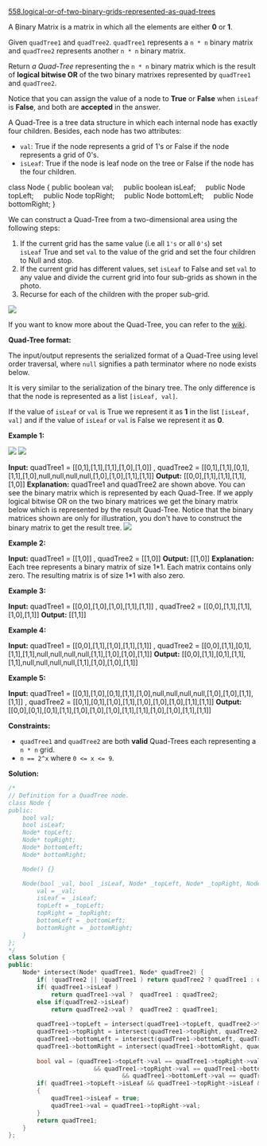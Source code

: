 [558.logical-or-of-two-binary-grids-represented-as-quad-trees](https://leetcode.com/problems/logical-or-of-two-binary-grids-represented-as-quad-trees/)  

A Binary Matrix is a matrix in which all the elements are either **0** or **1**.

Given `quadTree1` and `quadTree2`. `quadTree1` represents a `n * n` binary matrix and `quadTree2` represents another `n * n` binary matrix. 

Return _a Quad-Tree_ representing the `n * n` binary matrix which is the result of **logical bitwise OR** of the two binary matrixes represented by `quadTree1` and `quadTree2`.

Notice that you can assign the value of a node to **True** or **False** when `isLeaf` is **False**, and both are **accepted** in the answer.

A Quad-Tree is a tree data structure in which each internal node has exactly four children. Besides, each node has two attributes:

*   `val`: True if the node represents a grid of 1's or False if the node represents a grid of 0's. 
*   `isLeaf`: True if the node is leaf node on the tree or False if the node has the four children.

class Node {
    public boolean val;
    public boolean isLeaf;
    public Node topLeft;
    public Node topRight;
    public Node bottomLeft;
    public Node bottomRight;
}

We can construct a Quad-Tree from a two-dimensional area using the following steps:

1.  If the current grid has the same value (i.e all `1's` or all `0's`) set `isLeaf` True and set `val` to the value of the grid and set the four children to Null and stop.
2.  If the current grid has different values, set `isLeaf` to False and set `val` to any value and divide the current grid into four sub-grids as shown in the photo.
3.  Recurse for each of the children with the proper sub-grid.

![](https://assets.leetcode.com/uploads/2020/02/11/new_top.png)

If you want to know more about the Quad-Tree, you can refer to the [wiki](https://en.wikipedia.org/wiki/Quadtree).

**Quad-Tree format:**

The input/output represents the serialized format of a Quad-Tree using level order traversal, where `null` signifies a path terminator where no node exists below.

It is very similar to the serialization of the binary tree. The only difference is that the node is represented as a list `[isLeaf, val]`.

If the value of `isLeaf` or `val` is True we represent it as **1** in the list `[isLeaf, val]` and if the value of `isLeaf` or `val` is False we represent it as **0**.

**Example 1:**

![](https://assets.leetcode.com/uploads/2020/02/11/qt1.png) ![](https://assets.leetcode.com/uploads/2020/02/11/qt2.png)

**Input:** quadTree1 = \[\[0,1\],\[1,1\],\[1,1\],\[1,0\],\[1,0\]\]
, quadTree2 = \[\[0,1\],\[1,1\],\[0,1\],\[1,1\],\[1,0\],null,null,null,null,\[1,0\],\[1,0\],\[1,1\],\[1,1\]\]
**Output:** \[\[0,0\],\[1,1\],\[1,1\],\[1,1\],\[1,0\]\]
**Explanation:** quadTree1 and quadTree2 are shown above. You can see the binary matrix which is represented by each Quad-Tree.
If we apply logical bitwise OR on the two binary matrices we get the binary matrix below which is represented by the result Quad-Tree.
Notice that the binary matrices shown are only for illustration, you don't have to construct the binary matrix to get the result tree.
![](https://assets.leetcode.com/uploads/2020/02/11/qtr.png)

**Example 2:**

**Input:** quadTree1 = \[\[1,0\]\]
, quadTree2 = \[\[1,0\]\]
**Output:** \[\[1,0\]\]
**Explanation:** Each tree represents a binary matrix of size 1\*1. Each matrix contains only zero.
The resulting matrix is of size 1\*1 with also zero.

**Example 3:**

**Input:** quadTree1 = \[\[0,0\],\[1,0\],\[1,0\],\[1,1\],\[1,1\]\]
, quadTree2 = \[\[0,0\],\[1,1\],\[1,1\],\[1,0\],\[1,1\]\]
**Output:** \[\[1,1\]\]

**Example 4:**

**Input:** quadTree1 = \[\[0,0\],\[1,1\],\[1,0\],\[1,1\],\[1,1\]\]
, quadTree2 = \[\[0,0\],\[1,1\],\[0,1\],\[1,1\],\[1,1\],null,null,null,null,\[1,1\],\[1,0\],\[1,0\],\[1,1\]\]
**Output:** \[\[0,0\],\[1,1\],\[0,1\],\[1,1\],\[1,1\],null,null,null,null,\[1,1\],\[1,0\],\[1,0\],\[1,1\]\]

**Example 5:**

**Input:** quadTree1 = \[\[0,1\],\[1,0\],\[0,1\],\[1,1\],\[1,0\],null,null,null,null,\[1,0\],\[1,0\],\[1,1\],\[1,1\]\]
, quadTree2 = \[\[0,1\],\[0,1\],\[1,0\],\[1,1\],\[1,0\],\[1,0\],\[1,0\],\[1,1\],\[1,1\]\]
**Output:** \[\[0,0\],\[0,1\],\[0,1\],\[1,1\],\[1,0\],\[1,0\],\[1,0\],\[1,1\],\[1,1\],\[1,0\],\[1,0\],\[1,1\],\[1,1\]\]

**Constraints:**

*   `quadTree1` and `quadTree2` are both **valid** Quad-Trees each representing a `n * n` grid.
*   `n == 2^x` where `0 <= x <= 9`.  



**Solution:**  

```cpp
/*
// Definition for a QuadTree node.
class Node {
public:
    bool val;
    bool isLeaf;
    Node* topLeft;
    Node* topRight;
    Node* bottomLeft;
    Node* bottomRight;

    Node() {}

    Node(bool _val, bool _isLeaf, Node* _topLeft, Node* _topRight, Node* _bottomLeft, Node* _bottomRight) {
        val = _val;
        isLeaf = _isLeaf;
        topLeft = _topLeft;
        topRight = _topRight;
        bottomLeft = _bottomLeft;
        bottomRight = _bottomRight;
    }
};
*/
class Solution {
public:
    Node* intersect(Node* quadTree1, Node* quadTree2) {
        if( !quadTree2 || !quadTree1 ) return quadTree2 ? quadTree1 : quadTree2;
        if( quadTree1->isLeaf )
            return quadTree1->val ?  quadTree1 : quadTree2;
        else if(quadTree2->isLeaf)
            return quadTree2->val ?  quadTree2 : quadTree1;
        
        quadTree1->topLeft = intersect(quadTree1->topLeft, quadTree2->topLeft);
        quadTree1->topRight = intersect(quadTree1->topRight, quadTree2->topRight);
        quadTree1->bottomLeft = intersect(quadTree1->bottomLeft, quadTree2->bottomLeft);
        quadTree1->bottomRight = intersect(quadTree1->bottomRight, quadTree2->bottomRight);
        
        bool val = (quadTree1->topLeft->val == quadTree1->topRight->val 
                        && quadTree1->topRight->val == quadTree1->bottomLeft->val
                                && quadTree1->bottomLeft->val == quadTree1->bottomRight->val);
        if( quadTree1->topLeft->isLeaf && quadTree1->topRight->isLeaf && quadTree1->bottomLeft->isLeaf && quadTree1->bottomRight->isLeaf && val)
        {
            quadTree1->isLeaf = true;
            quadTree1->val = quadTree1->topRight->val;
        }
        return quadTree1;
    }
};
```
      